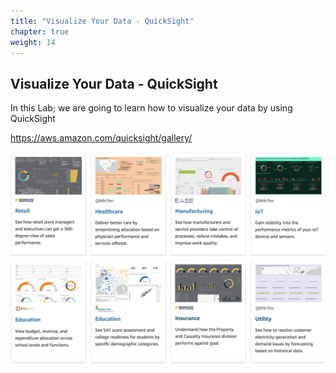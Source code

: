 ```yaml
---
title: "Visualize Your Data - QuickSight"
chapter: true
weight: 14
---
```


## Visualize Your Data - QuickSight

<!-- ![EKS](images/welcome.png) -->

In this Lab; we are going to learn how to visualize your data by using QuickSight

https://aws.amazon.com/quicksight/gallery/

![quicksight](/image/quicksightgallery.png)



